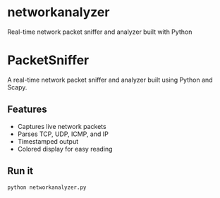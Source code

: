 # networkanalyzer
Real-time network packet sniffer and analyzer built with Python


# PacketSniffer

A real-time network packet sniffer and analyzer built using Python and Scapy.

## Features
- Captures live network packets
- Parses TCP, UDP, ICMP, and IP
- Timestamped output
- Colored display for easy reading

## Run it
```bash
python networkanalyzer.py
